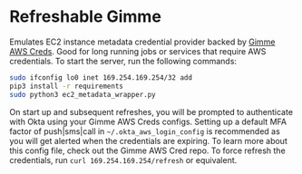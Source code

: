 # Refreshable Gimme

Emulates EC2 instance metadata credential provider backed by [Gimme AWS Creds](https://github.com/Nike-Inc/gimme-aws-creds). Good for long running jobs or services that require AWS credentials.
To start the server, run the following commands:
```bash
sudo ifconfig lo0 inet 169.254.169.254/32 add
pip3 install -r requirements
sudo python3 ec2_metadata_wrapper.py
```
On start up and subsequent refreshes, you will be prompted to authenticate with Okta using your Gimme AWS Creds configs. Setting up a default MFA factor of push|sms|call in `~/.okta_aws_login_config` is recommended as you will get alerted when the credentials are expiring. To learn more about this config file, check out the Gimme AWS Cred repo.
To force refresh the credentials, run `curl 169.254.169.254/refresh` or equivalent.